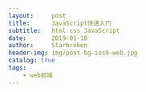 ```yaml
---
layout:     post
title:      JavaScript快速入门
subtitle:   html css JavaScript
date:       2019-01-18
author:     Starbroken
header-img: img/post-bg-ios9-web.jpg
catalog: true
tags:
    - web前端
---
```


